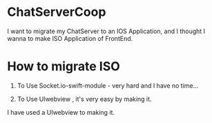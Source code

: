 # ChatServerCoop #

I want to migrate my ChatServer to an IOS Application,
and I thought I wanna to make ISO Application of FrontEnd.

# How to migrate ISO #

1. To Use Socket.io-swift-module - very hard and I have no time...

2. To Use UIwebview , it's very easy by making it.

I have used a UIwebview to making it.

